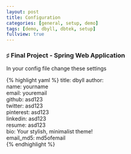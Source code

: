 ```yaml
---
layout: post
title: Configuration
categories: [general, setup, demo]
tags: [demo, dbyll, dbtek, setup]
fullview: true
---
```


### ♯ Final Project - Spring Web Application
In your config file change these settings

{% highlight yaml %}
title: dbyll
author:  
  name: yourname  
  email: youremail  
  github: asd123  
  twitter: asd123  
  pinterest: asd123  
  linkedin: asd123  
  resume: asd123  
  bio: Your stylish,  minimalist theme!  
  email_md5: md5ofemail  
{% endhighlight %}
